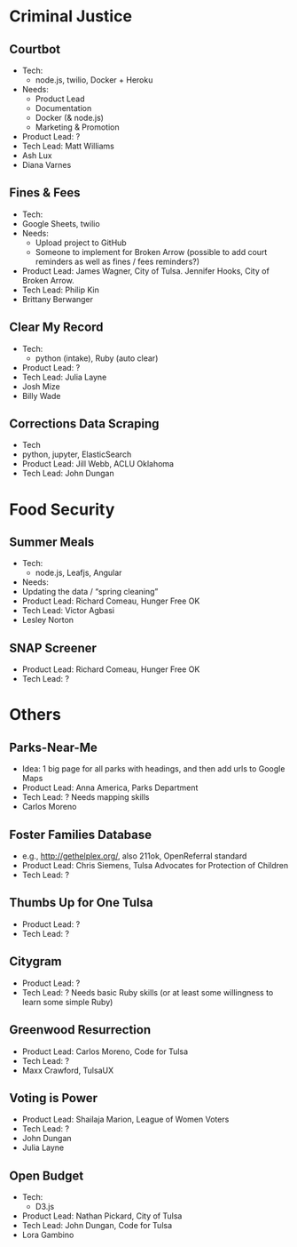 # Criminal Justice
## Courtbot
* Tech:
  * node.js, twilio, Docker + Heroku
* Needs:
	*	Product Lead
	*	Documentation
	*	Docker (& node.js)
	*	Marketing & Promotion
* Product Lead: ?
* Tech Lead: Matt Williams
* Ash Lux
* Diana Varnes
## Fines & Fees
*	Tech:
  *	Google Sheets, twilio
*	Needs:
	*	Upload project to GitHub
	*	Someone to implement for Broken Arrow (possible to add court reminders as well as fines / fees reminders?)
*	Product Lead: James Wagner, City of Tulsa. Jennifer Hooks, City of Broken Arrow.
*	Tech Lead: Philip Kin
*	Brittany Berwanger
## Clear My Record
*	Tech:
	*	python (intake), Ruby (auto clear)
*	Product Lead: ?
*	Tech Lead: Julia Layne
*	Josh Mize
*	Billy Wade
## Corrections Data Scraping
*	Tech
  *	python, jupyter, ElasticSearch
*	Product Lead: Jill Webb, ACLU Oklahoma
*	Tech Lead: John Dungan
# Food Security
## Summer Meals
*	Tech:
	*	node.js, Leafjs, Angular
*	Needs:
  *	Updating the data / “spring cleaning”
*	Product Lead: Richard Comeau, Hunger Free OK
*	Tech Lead: Victor Agbasi
*	Lesley Norton
## SNAP Screener
*	Product Lead: Richard Comeau, Hunger Free OK
*	Tech Lead: ?

# Others
## Parks-Near-Me
*	Idea: 1 big page for all parks with headings, and then add urls to Google Maps
*	Product Lead: Anna America, Parks Department
*	Tech Lead: ? Needs mapping skills
*	Carlos Moreno
## Foster Families Database
*	e.g., http://gethelplex.org/, also 211ok, OpenReferral standard
*	Product Lead: Chris Siemens, Tulsa Advocates for Protection of Children
*	Tech Lead: ?
## Thumbs Up for One Tulsa
*	Product Lead: ?
*	Tech Lead: ?
## Citygram 
*	Product Lead: ?
*	Tech Lead: ? Needs basic Ruby skills (or at least some willingness to learn some simple Ruby)
## Greenwood Resurrection
*	Product Lead: Carlos Moreno, Code for Tulsa
*	Tech Lead: ?
*	Maxx Crawford, TulsaUX
## Voting is Power
*	Product Lead: Shailaja Marion, League of Women Voters
*	Tech Lead: ?
*	John Dungan
*	Julia Layne
## Open Budget
*	Tech:
	*	D3.js
*	Product Lead: Nathan Pickard, City of Tulsa
*	Tech Lead: John Dungan, Code for Tulsa
*	Lora Gambino
